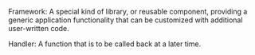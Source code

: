 Framework: A special kind of library, or reusable component, providing a generic application functionality that can be customized with additional user-written code.

Handler: A function that is to be called back at a later time.

